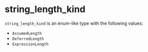 <!-- This is an automatically generated file. Do not edit it manually. -->

# string_length_kind

`string_length_kind` is an enum-like type with the following values:


- `AssumedLength`
- `DeferredLength`
- `ExpressionLength`